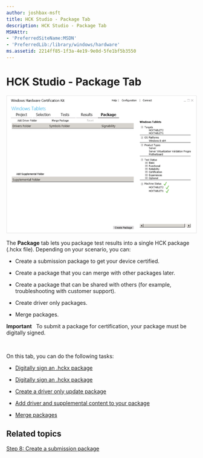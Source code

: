 ```yaml
---
author: joshbax-msft
title: HCK Studio - Package Tab
description: HCK Studio - Package Tab
MSHAttr:
- 'PreferredSiteName:MSDN'
- 'PreferredLib:/library/windows/hardware'
ms.assetid: 2214ff85-1f3a-4e19-9e0d-5fe1bf5b3550
---
```


# HCK Studio - Package Tab


![hck studio package tab](images/hck-winb-studio-package-tab.png)

The **Package** tab lets you package test results into a single HCK package (.hckx file). Depending on your scenario, you can:

-   Create a submission package to get your device certified.

-   Create a package that you can merge with other packages later.

-   Create a package that can be shared with others (for example, troubleshooting with customer support).

-   Create driver only packages.

-   Merge packages.

**Important**  
To submit a package for certification, your package must be digitally signed.

 

On this tab, you can do the following tasks:

-   [Digitally sign an .hckx package](digitally-sign-an-hckx-package.md)

-   [Digitally sign an .hckx package](digitally-sign-an-hckx-package.md)

-   [Create a driver only update package](create-a-driver-only-update-package.md)

-   [Add driver and supplemental content to your package](add-driver-and-supplemental-content-to-your-package.md)

-   [Merge packages](merge-packages.md)

## Related topics


[Step 8: Create a submission package](step-8-create-a-submission-package.md)

 

 







